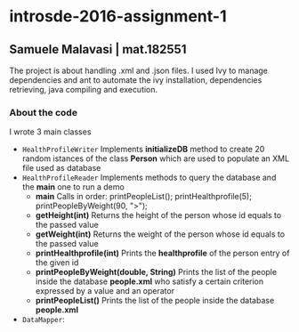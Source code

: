 # introsde-2016-assignment-1
## Samuele Malavasi | mat.182551
The project is about handling .xml and .json files.
I used Ivy to manage dependencies and ant to automate the ivy installation, dependencies retrieving, java compiling and execution.

### About the code
I wrote 3 main classes
* `HealthProfileWriter` Implements **initializeDB** method to create 20 random istances of the class **Person** which are used to populate an XML file used as database
* `HealthProfileReader` Implements methods to query the database and the **main** one to run a demo
  * **main** Calls in order:
             printPeopleList();
             printHealthprofile(5);
             printPeopleByWeight(90, ">");
  * **getHeight(int)** Returns the height of the person whose id equals to the passed value
  * **getWeight(int)** Returns the weight of the person whose id equals to the passed value
  * **printHealthprofile(int)** Prints the **healthprofile** of the person entry of the given id
  * **printPeopleByWeight(double, String)** Prints the list of the people inside the database **people.xml** who satisfy a certain criterion expressed by a value and an operator
  * **printPeopleList()** Prints the list of the people inside the database **people.xml**
* `DataMapper`:
